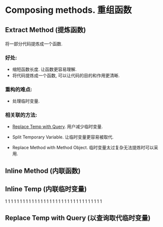 # Composing methods. 重组函数

## Extract Method (提炼函数) <p id="1-1"></p>

将一部分代码提炼成一个函数.

### 好处:
- 缩短函数长度. 让函数更容易理解.
- 将代码提炼成一个函数, 可以让代码的目的和作用更清晰.

### 重构的难点:
- 处理临时变量.

### 相关联的方法:

- [Replace Temp with Query](#1-4). 用户减少临时变量.

- Split Temporary Variable. 让临时变量更容易被取代.

- Replace Method with Method Object. 临时变量太过复杂无法提炼时可以采用.

## Inline Method (内联函数)


## Inline Temp (内联临时变量)

1
1
1
1
1
1
1
1
1
1
1
1
1
1
1
1
1
1
1
1
1
1
1
1
1
1
1
1
1
1
1
1
1
## Replace Temp with Query (以查询取代临时变量) <p id="1-4"></p>

